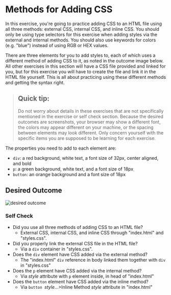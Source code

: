 # Methods for Adding CSS
In this exercise, you're going to practice adding CSS to an HTML file using all three methods: external CSS, internal CSS, and inline CSS. You should only be using type selectors for this exercise when adding styles via the external and internal methods. You should also use keywords for colors (e.g. "blue") instead of using RGB or HEX values.

There are three elements for you to add styles to, each of which uses a different method of adding CSS to it, as noted in the outcome image below. All other exercises in this section will have a CSS file provided and linked for you, but for this exercise you will have to create the file and link it in the HTML file yourself. This is all about practicing using these different methods and getting the syntax right.

> ## Quick tip:
> Do not worry about details in these exercises that are not specifically mentioned in the exercise or self check section. Because the desired outcomes are screenshots, your browser may show a different font, the colors may appear different on your machine, or the spacing between elements may look different. Only concern yourself with the specific items you are supposed to be learning for each exercise.

The properties you need to add to each element are:

* `div`: a red background, white text, a font size of 32px, center aligned, and bold
* `p`: a green background, white text, and a font size of 18px
* `button`: an orange background and a font size of 18px

## Desired Outcome
![desired outcome](./desired-outcome.png)


### Self Check
- Did you use all three methods of adding CSS to an HTML file?
  - External CSS, internal CSS, and inline CSS through "index.html" and "styles.css".  
- Did you properly link the external CSS file in the HTML file?
  - Via a `div` container in "styles.css".
- Does the `div` element have CSS added via the external method?
  - The "index.html" `div` reference in body linked them together with `div` in "styles.css"
- Does the `p` element have CSS added via the internal method?
  - Via *style* attribute with `p` element inside, in head of "index.html" 
- Does the `button` element have CSS added via the inline method?
  - Via `button `*style*...>Inline Method *style* attribute in "index.html"
